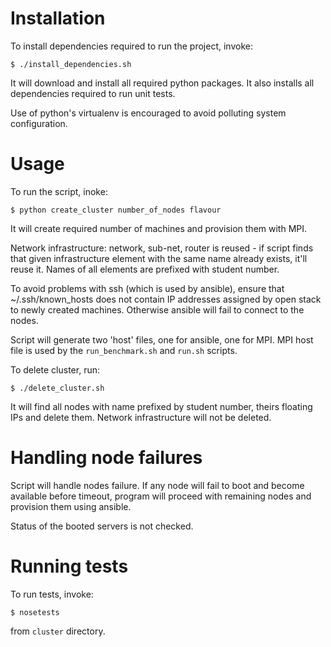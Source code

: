 # Installation

To install dependencies required to run the project, invoke:

	$ ./install_dependencies.sh

It will download and install all required python packages.
It also installs all dependencies required to run unit tests.

Use of python's virtualenv is encouraged to avoid polluting system configuration.

# Usage

To run the script, inoke:

	$ python create_cluster number_of_nodes flavour


It will create required number of machines and provision them with MPI.

Network infrastructure: network, sub-net, router is reused - if script finds
that given infrastructure element with the same name already exists, it'll
reuse it. Names of all elements are prefixed with student number.

To avoid problems with ssh (which is used by ansible), ensure that ~/.ssh/known_hosts
does not contain IP addresses assigned by open stack to newly created machines.
Otherwise ansible will fail to connect to the nodes.

Script will generate two 'host' files, one for ansible, one for MPI.
MPI host file is used by the `run_benchmark.sh` and `run.sh` scripts.

To delete cluster, run:

	$ ./delete_cluster.sh

It will find all nodes with name prefixed by student number, theirs floating IPs
and delete them. Network infrastructure will not be deleted.


# Handling node failures

Script will handle nodes failure. If any node will fail to boot and become
available before timeout, program will proceed with remaining nodes
and provision them using ansible.

Status of the booted servers is not checked.

# Running tests

To run tests, invoke:

	$ nosetests

from `cluster` directory.
